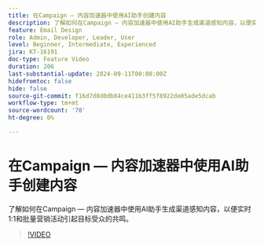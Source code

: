 ```yaml
---
title: 在Campaign — 内容加速器中使用AI助手创建内容
description: 了解如何在Campaign — 内容加速器中使用AI助手生成渠道感知内容，以便实时1:1和批量营销活动引起目标受众的共鸣。
feature: Email Design
role: Admin, Developer, Leader, User
level: Beginner, Intermediate, Experienced
jira: KT-16191
doc-type: Feature Video
duration: 206
last-substantial-update: 2024-09-11T00:00:00Z
hidefromtoc: false
hide: false
source-git-commit: f16d7d8d0db84ce411b3ff5f8922de05ade5dcab
workflow-type: tm+mt
source-wordcount: '78'
ht-degree: 0%

---
```



# 在Campaign — 内容加速器中使用AI助手创建内容

了解如何在Campaign — 内容加速器中使用AI助手生成渠道感知内容，以便实时1:1和批量营销活动引起目标受众的共鸣。

>[!VIDEO](https://video.tv.adobe.com/v/3433569/?learn=on)
